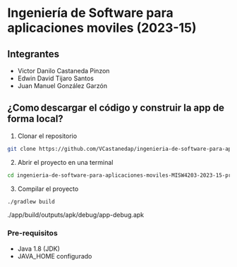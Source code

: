 # Ingeniería de Software para aplicaciones moviles (2023-15)

## Integrantes

- Victor Danilo Castaneda Pinzon
- Edwin David Tijaro Santos
- Juan Manuel González Garzón

## ¿Como descargar el código y construir la app de forma local?

1. Clonar el repositorio

```bash
git clone https://github.com/VCastanedap/ingenieria-de-software-para-aplicaciones-moviles-MISW4203-2023-15-proyecto.git
```

2. Abrir el proyecto en una terminal

```bash
cd ingenieria-de-software-para-aplicaciones-moviles-MISW4203-2023-15-proyecto
```

3. Compilar el proyecto

```bash
./gradlew build
```

./app/build/outputs/apk/debug/app-debug.apk

### Pre-requisitos

- Java 1.8 (JDK)
- JAVA_HOME configurado